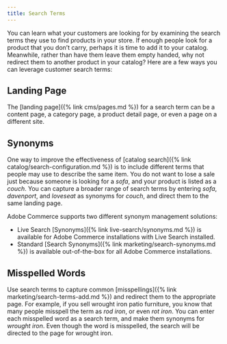 ```yaml
---
title: Search Terms
---
```


You can learn what your customers are looking for by examining the search terms they use to find products in your store. If enough people look for a product that you don’t carry, perhaps it is time to add it to your catalog. Meanwhile, rather than have them leave them empty handed, why not redirect them to another product in your catalog? Here are a few ways you can leverage customer search terms:

## Landing Page

The [landing page]({% link cms/pages.md %}) for a search term can be a content page, a category page, a product detail page, or even a page on a different site.

## Synonyms

One way to improve the effectiveness of [catalog search]({% link catalog/search-configuration.md %}) is to include different terms that people may use to describe the same item. You do not want to lose a sale just because someone is looking for a _sofa_, and your product is listed as a _couch_. You can capture a broader range of search terms by entering _sofa_, _davenport_, and _loveseat_ as synonyms for _couch_, and direct them to the same landing page.

Adobe Commerce supports two different synonym management solutions:

- Live Search [Synonyms]({% link live-search/synonyms.md %}) is available for Adobe Commerce installations with Live Search installed.
- Standard [Search Synonyms]({% link marketing/search-synonyms.md %}) is available out-of-the-box for all Adobe Commerce installations.

## Misspelled Words

Use search terms to capture common [misspellings]({% link marketing/search-terms-add.md %}) and redirect them to the appropriate page. For example, if you sell wrought iron patio furniture, you know that many people misspell the term as _rod iron_, or even _rot iron_. You can enter each misspelled word as a search term, and make them synonyms for _wrought iron_. Even though the word is misspelled, the search will be directed to the page for wrought iron.
